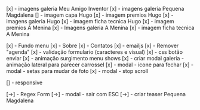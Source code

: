 [x] - imagens galeria Meu Amigo Inventor
[x] - imagens galeria Pequena Magdalena
[] - imagem capa Hugo
[x] - imagem premios Hugo
[x] - imagens galeria Hugo
[x] - imagem ficha tecnica Hugo
[x] - imagem premios A Menina
[x] - Imagens galeria A Menina
[x] - imagem ficha tecnica A Menina

[x] - Fundo menu
[x] - Sobre
[x] - Contatos
[x] - emailjs
[x] - Remover "agenda"
[x] - validação formulario (caracteres e visual)
[x] - css botão enviar
[x] - animação surgimento menu shows
[x] - criar modal galeria - animação lateral para parecer carrossel
[x] - modal - icone para fechar
[x] - modal - setas para mudar de foto
[x] - modal - stop scroll

[] - responsive

[->] - Regex Form
[->] - modal - sair com ESC
[->] - criar teaser Pequena Magdalena
